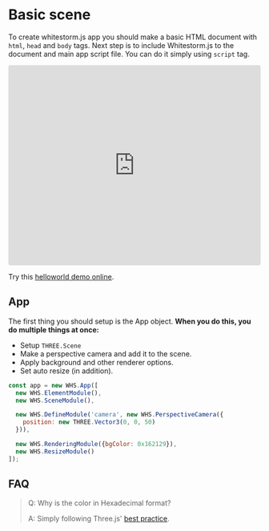 # Basic scene

To create whitestorm.js app you should make a basic HTML document with `html`, `head` and `body` tags. Next step is to include Whitestorm.js to the document and main app script file. You can do it simply using `script` tag.

<div class="embed" style="border-radius: 4px; overflow: hidden; height:400px;">
  <iframe style="height: inherit; width: 100%;" scrolling='no' title='Simple WhitestormJS app' src='https://codepen.io/sasha240100/embed/JELBGX/?height=265&theme-id=dark&default-tab=result&embed-version=2' frameborder='no' allowtransparency='true' allowfullscreen='true' style='width: 100%;'>See the Pen <a href='https://codepen.io/sasha240100/pen/JELBGX/'>Simple WhitestormJS app</a> by Alexander Buzin (<a href='https://codepen.io/sasha240100'>@sasha240100</a>) on <a href='https://codepen.io'>CodePen</a>.
  </iframe>
</div>

Try this [helloworld demo online](https://whs-dev.surge.sh/examples/#basic/helloworld).

## App

The first thing you should setup is the App object. **When you do this, you do multiple things at once:**
 - Setup `THREE.Scene`
 - Make a perspective camera and add it to the scene.
 - Apply background and other renderer options.
 - Set auto resize (in addition).

```js
const app = new WHS.App([
  new WHS.ElementModule(),
  new WHS.SceneModule(),

  new WHS.DefineModule('camera', new WHS.PerspectiveCamera({
    position: new THREE.Vector3(0, 0, 50)
  })),

  new WHS.RenderingModule({bgColor: 0x162129}),
  new WHS.ResizeModule()
]);
```

## FAQ

> Q: Why is the color in Hexadecimal format?
>
> A: Simply following Three.js' [best practice](https://threejs.org/docs/api/math/Color.html).
